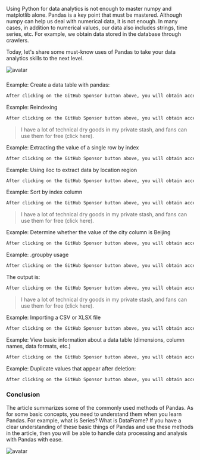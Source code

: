 Using Python for data analytics is not enough to master numpy and matplotlib alone. Pandas is a key point that must be mastered. Although numpy can help us deal with numerical data, it is not enough. In many cases, in addition to numerical values, our data also includes strings, time series, etc. For example, we obtain data stored in the database through crawlers. 

Today, let's share some must-know uses of Pandas to take your data analytics skills to the next level. 

![avatar]( 1e6bde0d0f68484281626f84bf30c0b8.jpg) 

 ###  

Example: Create a data table with pandas: 

 ```python  
After clicking on the GitHub Sponsor button above, you will obtain access permissions to my private code repository ( https://github.com/slowlon/my_code_bar ) to view this blog code. By searching the code number of this blog, you can find the code you need, code number is: 2024020309574584621
 ```  
Example: Reindexing 

 ```python  
After clicking on the GitHub Sponsor button above, you will obtain access permissions to my private code repository ( https://github.com/slowlon/my_code_bar ) to view this blog code. By searching the code number of this blog, you can find the code you need, code number is: 2024020309574584621
 ```  
>  I have a lot of technical dry goods in my private stash, and fans can use them for free (click here). 

Example: Extracting the value of a single row by index 

 ```python  
After clicking on the GitHub Sponsor button above, you will obtain access permissions to my private code repository ( https://github.com/slowlon/my_code_bar ) to view this blog code. By searching the code number of this blog, you can find the code you need, code number is: 2024020309574584621
 ```  
Example: Using iloc to extract data by location region 

 ```python  
After clicking on the GitHub Sponsor button above, you will obtain access permissions to my private code repository ( https://github.com/slowlon/my_code_bar ) to view this blog code. By searching the code number of this blog, you can find the code you need, code number is: 2024020309574584621
 ```  
Example: Sort by index column 

 ```python  
After clicking on the GitHub Sponsor button above, you will obtain access permissions to my private code repository ( https://github.com/slowlon/my_code_bar ) to view this blog code. By searching the code number of this blog, you can find the code you need, code number is: 2024020309574584621
 ```  
>  I have a lot of technical dry goods in my private stash, and fans can use them for free (click here). 

Example: Determine whether the value of the city column is Beijing 

 ```python  
After clicking on the GitHub Sponsor button above, you will obtain access permissions to my private code repository ( https://github.com/slowlon/my_code_bar ) to view this blog code. By searching the code number of this blog, you can find the code you need, code number is: 2024020309574584621
 ```  
Example: .groupby usage 

 ```python  
After clicking on the GitHub Sponsor button above, you will obtain access permissions to my private code repository ( https://github.com/slowlon/my_code_bar ) to view this blog code. By searching the code number of this blog, you can find the code you need, code number is: 2024020309574584621
 ```  
The output is: 

 ```python  
After clicking on the GitHub Sponsor button above, you will obtain access permissions to my private code repository ( https://github.com/slowlon/my_code_bar ) to view this blog code. By searching the code number of this blog, you can find the code you need, code number is: 2024020309574584621
 ```  
>  I have a lot of technical dry goods in my private stash, and fans can use them for free (click here). 

Example: Importing a CSV or XLSX file 

 ```python  
After clicking on the GitHub Sponsor button above, you will obtain access permissions to my private code repository ( https://github.com/slowlon/my_code_bar ) to view this blog code. By searching the code number of this blog, you can find the code you need, code number is: 2024020309574584621
 ```  
Example: View basic information about a data table (dimensions, column names, data formats, etc.) 

 ```python  
After clicking on the GitHub Sponsor button above, you will obtain access permissions to my private code repository ( https://github.com/slowlon/my_code_bar ) to view this blog code. By searching the code number of this blog, you can find the code you need, code number is: 2024020309574584621
 ```  
Example: Duplicate values that appear after deletion: 

 ```python  
After clicking on the GitHub Sponsor button above, you will obtain access permissions to my private code repository ( https://github.com/slowlon/my_code_bar ) to view this blog code. By searching the code number of this blog, you can find the code you need, code number is: 2024020309574584621
 ```  
###  Conclusion 

The article summarizes some of the commonly used methods of Pandas. As for some basic concepts, you need to understand them when you learn Pandas. For example, what is Series? What is DataFrame? If you have a clear understanding of these basic things of Pandas and use these methods in the article, then you will be able to handle data processing and analysis with Pandas with ease. 

![avatar]( a7662ee095d44c2b8e4779dfd62b3ca7.png) 

